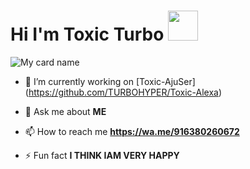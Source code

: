 # Hi I'm Toxic Turbo&nbsp;<a href="Hey"><img src="https://raw.githubusercontent.com/SPARK-SHADOW/SPARK-SHADOW/SPARK-SHADOW-OFFICIAL/Tools/Hi.gif" width="48px"></a>

![My card name](https://cardivo.vercel.app/api?name=TOXIC%20-%20TURBO&description=Hi,%20Welcome%20To%20My%20Profile%20❤&image=https://telegra.ph/file/6c6c82a987306cc330978.jpg?q=tbn:ANd9GcR7aMC3bf4bg4l_nhYS2Un9FXbFYcB4T83Shjk8xSUZDh_D61LFpzbpeqLW&s=10?v=4&backgroundColor=%23ecf0f1&instagram=toxic_turbo777&github=TOXICTURBO&)

- 🔭 I’m currently working on [Toxic-AjuSer] (https://github.com/TURBOHYPER/Toxic-Alexa)

- 💬 Ask me about **ME**

- 📫 How to reach me **https://wa.me/916380260672**

- ⚡ Fun fact **I THINK IAM VERY HAPPY**
